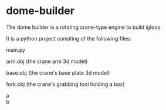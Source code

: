 # dome-builder
The dome builder is a rotating crane-type engine to build igloos

It is a python project consiting of the following files:

main.py

arm.obj (the crane arm 3d model)

base.obj (the crane's base plate 3d model)

fork.obj (the crane's grabbing tool holding a box)


a <br/> b
